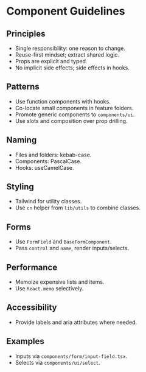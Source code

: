 # Component Guidelines

## Principles

- Single responsibility: one reason to change.
- Reuse-first mindset; extract shared logic.
- Props are explicit and typed.
- No implicit side effects; side effects in hooks.

## Patterns

- Use function components with hooks.
- Co-locate small components in feature folders.
- Promote generic components to `components/ui`.
- Use slots and composition over prop drilling.

## Naming

- Files and folders: kebab-case.
- Components: PascalCase.
- Hooks: useCamelCase.

## Styling

- Tailwind for utility classes.
- Use `cn` helper from `lib/utils` to combine classes.

## Forms

- Use `FormField` and `BaseFormComponent`.
- Pass `control` and `name`, render inputs/selects.

## Performance

- Memoize expensive lists and items.
- Use `React.memo` selectively.

## Accessibility

- Provide labels and aria attributes where needed.

## Examples

- Inputs via `components/form/input-field.tsx`.
- Selects via `components/ui/select`.
